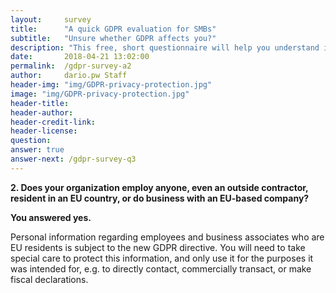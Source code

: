 ```yaml
---
layout:     survey
title:      "A quick GDPR evaluation for SMBs"
subtitle:   "Unsure whether GDPR affects you?"
description: "This free, short questionnaire will help you understand if you need to take action regarding GDPR. Take two minutes to see where you fall and get important information on how to take the next steps."
date:       2018-04-21 13:02:00
permalink:  /gdpr-survey-a2
author:     dario.pw Staff
header-img: "img/GDPR-privacy-protection.jpg"
image: "img/GDPR-privacy-protection.jpg"
header-title:
header-author:
header-credit-link:
header-license:
question:
answer: true
answer-next: /gdpr-survey-q3
---
```


**2. Does your organization employ anyone, even an outside contractor, resident in an EU country, or do business with an EU-based company?**

**You answered yes.**

Personal information regarding employees and business associates who are EU residents is subject to the new GDPR directive. You will need to take special care to protect this information, and only use it for the purposes it was intended for, e.g. to directly contact, commercially transact, or make fiscal declarations.
